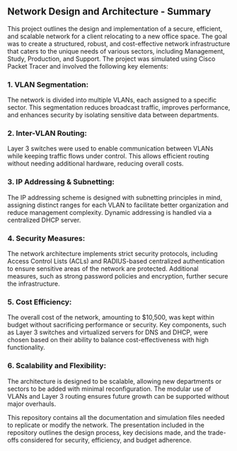 ## Network Design and Architecture - Summary

This project outlines the design and implementation of a secure, efficient, and scalable network for a client relocating to a new office space. The goal was to create a structured, robust, and cost-effective network infrastructure that caters to the unique needs of various sectors, including Management, Study, Production, and Support. The project was simulated using Cisco Packet Tracer and involved the following key elements:

### 1. VLAN Segmentation:
The network is divided into multiple VLANs, each assigned to a specific sector. This segmentation reduces broadcast traffic, improves performance, and enhances security by isolating sensitive data between departments.

### 2. Inter-VLAN Routing:
Layer 3 switches were used to enable communication between VLANs while keeping traffic flows under control. This allows efficient routing without needing additional hardware, reducing overall costs.

### 3. IP Addressing & Subnetting:
The IP addressing scheme is designed with subnetting principles in mind, assigning distinct ranges for each VLAN to facilitate better organization and reduce management complexity. Dynamic addressing is handled via a centralized DHCP server.

### 4. Security Measures:
The network architecture implements strict security protocols, including Access Control Lists (ACLs) and RADIUS-based centralized authentication to ensure sensitive areas of the network are protected. Additional measures, such as strong password policies and encryption, further secure the infrastructure.

### 5. Cost Efficiency:
The overall cost of the network, amounting to $10,500, was kept within budget without sacrificing performance or security. Key components, such as Layer 3 switches and virtualized servers for DNS and DHCP, were chosen based on their ability to balance cost-effectiveness with high functionality.

### 6. Scalability and Flexibility:
The architecture is designed to be scalable, allowing new departments or sectors to be added with minimal reconfiguration. The modular use of VLANs and Layer 3 routing ensures future growth can be supported without major overhauls.

This repository contains all the documentation and simulation files needed to replicate or modify the network. The presentation included in the repository outlines the design process, key decisions made, and the trade-offs considered for security, efficiency, and budget adherence.
